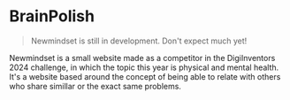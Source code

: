 # BrainPolish
> Newmindset is still in development. Don't expect much yet!

Newmindset is a small website made as a competitor in the DigiInventors 2024 challenge, in which the topic this year is physical and mental health.
It's a website based around the concept of being able to relate with others who share simillar or the exact same problems.
